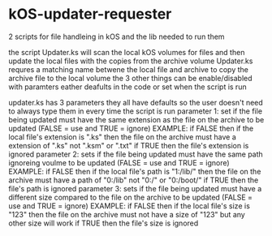 # kOS-updater-requester
2 scripts for file handleing in kOS and the lib needed to run them

the script Updater.ks will scan the local kOS volumes for files and then update the local files with the copies from the archive volume
  Updater.ks requres a matching name betwene the local file and archive to copy the archive file to the local volume the 3 other things can be enable/disabled with paramters eather deafults in the code or set when the script is run
  
  updater.ks has 3 parameters they all have defaults so the user doesn't need to always type them in every time the script is run
    parameter 1: set if the file being updated must have the same extension as the file on the archive to be updated (FALSE = use and TRUE = ignore)
      EXAMPLE: if FALSE then if the local file's extension is ".ks" then the file on the archive must have a extension of ".ks" not ".ksm" or ".txt"
               if TRUE then the file's  extension is ignored
    parameter 2: sets if the file being updated must have the same path ignoreing voulme to be updated (FALSE = use and TRUE = ignore)
      EXAMPLE: if FALSE then if the local file's path is "1:/lib/" then the file on the archive must have a path of "0:/lib" not "0:/" or "0:/boot/"
               if TRUE then the file's path is ignored
    parameter 3: sets if the file being updated must have a different size compared to the file on the archive to be updated (FALSE = use and TRUE = ignore)
      EXAMPLE: if FALSE then if the local file's size is "123" then the file on the archive must not have a size of "123" but any other size will work
               if TRUE then the file's size is ignored
